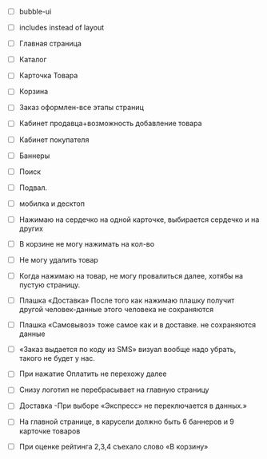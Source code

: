 * [ ] bubble-ui
* [ ] includes instead of layout

* [ ] Главная страница
* [ ] Каталог
* [ ] Карточка Товара
* [ ] Корзина
* [ ] Заказ оформлен-все этапы страниц
* [ ] Кабинет продавца+возможность добавление товара
* [ ] Кабинет покупателя
* [ ] Баннеры
* [ ] Поиск
* [ ] Подвал.
* [ ] мобилка и десктоп

* [ ] Нажимаю на сердечко на одной карточке, выбирается сердечко и на других
* [ ] В корзине не могу нажимать на кол-во
* [ ] Не могу удалить товар
* [ ] Когда нажимаю на товар, не могу провалиться далее, хотябы на пустую страницу.
* [ ] Плашка «Доставка» После того как нажимаю плашку получит другой человек-данные этого человека не сохраняются
* [ ] Плашка «Самовывоз» тоже самое как и в доставке. не сохраняются данные
* [ ] «Заказ выдается по коду из SMS» визуал вообще надо убрать, такого не будет у нас.
* [ ] При нажатие Оплатить не перехожу далее
* [ ] Снизу логотип не перебрасывает на главную страницу
* [ ] Доставка -При выборе «Экспресс» не переключается в данных.»
* [ ] На главной странице, в карусели должно быть 6 баннеров и 9 карточке товаров
* [ ] При оценке рейтинга 2,3,4 съехало слово «В корзину»